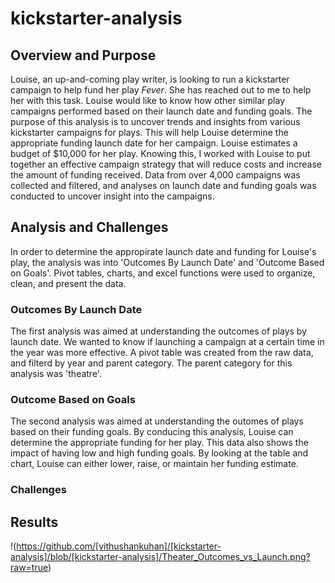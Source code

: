 # kickstarter-analysis
## Overview and Purpose

Louise, an up-and-coming play writer, is looking to run a kickstarter campaign to help fund her play *Fever*. She has reached out to me to help her with this task.
Louise would like to know how other similar play campaigns performed based on their launch date and funding goals. The purpose of this analysis is to uncover trends and insights from various kickstarter campaigns for plays. This will help Louise determine the appropriate funding launch date for her campaign. Louise estimates a budget of $10,000 for her play. Knowing this, I worked with Louise to put together an effective campaign strategy that will reduce costs and increase the amount of funding received. Data from over 4,000 campaigns was collected and filtered, and analyses on launch date and funding goals was conducted to uncover insight into the campaigns.

## Analysis and Challenges

In order to determine the appropirate launch date and funding for Louise's play, the analysis was into 'Outcomes By Launch Date' and 'Outcome Based on Goals'. Pivot tables, charts, and excel functions were used to organize, clean, and present the data. 

### Outcomes By Launch Date

The first analysis was aimed at understanding the outcomes of plays by launch date. We wanted to know if launching a campaign at a certain time in the year was more effective. A pivot table was created from the raw data, and filterd by year and parent category. The parent category for this analysis was 'theatre'. 


### Outcome Based on Goals

The second analysis was aimed at understanding the outomes of plays based on their funding goals. By conducing this analysis, Louise can determine the appropriate funding for her play. This data also shows the impact of having low and high funding goals. By looking at the table and chart, Louise can either lower, raise, or maintain her funding estimate. 

### Challenges

## Results
!(https://github.com/[vithushankuhan]/[kickstarter-analysis]/blob/[kickstarter-analysis]/Theater_Outcomes_vs_Launch.png?raw=true)
